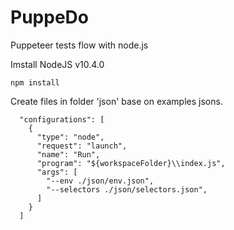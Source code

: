 # PuppeDo
Puppeteer tests flow with node.js

Imstall NodeJS v10.4.0

```
npm install
```

Create files in folder 'json' base on examples jsons.

```
  "configurations": [
    {
      "type": "node",
      "request": "launch",
      "name": "Run",
      "program": "${workspaceFolder}\\index.js",
      "args": [
        "--env ./json/env.json",
        "--selectors ./json/selectors.json",
      ]
    }
  ]
```